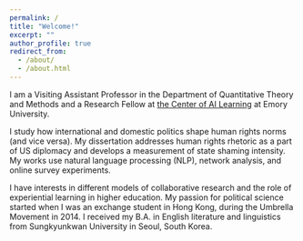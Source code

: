 ```yaml
---
permalink: /
title: "Welcome!"
excerpt: ""
author_profile: true
redirect_from: 
  - /about/
  - /about.html
---
```



I am a Visiting Assistant Professor in the Department of Quantitative Theory and Methods and a Research Fellow at [the Center of AI Learning](https://ailearning.emory.edu/) at Emory University.

I study how international and domestic politics shape human rights norms (and vice versa). My dissertation addresses human rights rhetoric as a part of US diplomacy and develops a measurement of state shaming intensity. My works use natural language processing (NLP), network analysis, and online survey experiments. 
 

I have interests in different models of collaborative research and the role of experiential learning in higher education. My passion for political science started when I was an exchange student in Hong Kong, during the Umbrella Movement in 2014. I received my B.A. in English literature and linguistics from Sungkyunkwan University in Seoul, South Korea.
